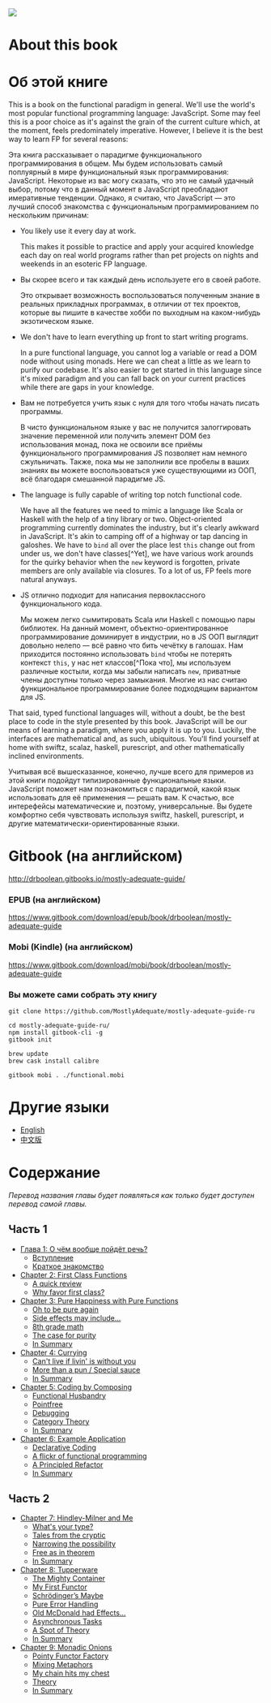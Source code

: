 <img src="images/cover.png"/>

# About this book
# Об этой книге

This is a book on the functional paradigm in general. We'll use the world's most popular functional programming language: JavaScript. Some may feel this is a poor choice as it's against the grain of the current culture which, at the moment, feels predominately imperative. However, I believe it is the best way to learn FP for several reasons:

Эта книга рассказывает о парадигме функционального программирования в общем. Мы будем использовать самый поплуярный в мире функциональный язык программирования: JavaScript. Некоторые из вас могу сказать, что это не самый удачный выбор, потому что в данный момент в JavaScript преобладают имеративные тенденции. Однако, я считаю, что JavaScript — это лучший способ знакомства с функциональным программированием по нескольким причинам:


 * You likely use it every day at work.

    This makes it possible to practice and apply your acquired knowledge each day on real world programs rather than pet projects on nights and weekends in an esoteric FP language.

 * Вы скорее всего и так каждый день используете его в своей работе.

     Это открывает возможность воспользоваться полученным знание в реальных прикладных программах, в отличии от тех проектов, которые вы пишите в качестве хобби по выходным на каком-нибудь экзотическом языке.

 * We don't have to learn everything up front to start writing programs.

    In a pure functional language, you cannot log a variable or read a DOM node without using monads. Here we can cheat a little as we learn to purify our codebase. It's also easier to get started in this language since it's mixed paradigm and you can fall back on your current practices while there are gaps in your knowledge.

 * Вам не потребуется учить язык с нуля для того чтобы начать писать программы.

    В чисто функциональном языке у вас не получится залоггировать значение переменной или получить элемент DOM без использования монад, пока не освоили все приёмы функционального программирования JS позволяет нам немного сжульничать. Также, пока мы не заполнили все пробелы в ваших знаниях вы можете воспользоваться уже существующими из ООП, всё благодаря смешанной парадигме JS.

 * The language is fully capable of writing top notch functional code.

    We have all the features we need to mimic a language like Scala or Haskell with the help of a tiny library or two. Object-oriented programming currently dominates the industry, but it's clearly awkward in JavaScript. It's akin to camping off of a highway or tap dancing in galoshes. We have to `bind` all over the place lest `this` change out from under us, we don't have classes[^Yet], we have various work arounds for the quirky behavior when the `new` keyword is forgotten, private members are only available via closures. To a lot of us, FP feels more natural anyways.

 * JS отлично подходит для написания первоклассного функционального кода.

    Мы можем легко сымитировать Scala или Haskell с помощью пары библиотек. На данный момент, объектно-ориентированное программирование доминирует в индустрии, но в JS ООП выглядит довольно нелепо — всё равно что бить чечётку в галошах. Нам приходится постоянно использовать `bind` чтобы не потерять контекст `this`, у нас нет классов[^Пока что], мы используем различные костыли, когда мы забыли написать `new`, приватные члены доступны только через замыкания. Многие из нас считаю функциональное программирование более подходящим вариантом для JS.

That said, typed functional languages will, without a doubt, be the best place to code in the style presented by this book. JavaScript will be our means of learning a paradigm, where you apply it is up to you. Luckily, the interfaces are mathematical and, as such, ubiquitous. You'll find yourself at home with swiftz, scalaz, haskell, purescript, and other mathematically inclined environments.

Учитывая всё вышесказанное, конечно, лучше всего для примеров из этой книги подойдут типизированные функциональные языки. JavaScript поможет нам познакомиться с парадигмой, какой язык использовать для её применения — решать вам. К счастью, все интерефейсы математические и, поэтому, универсальные. Вы будете комфортно себя чувствовать используя swiftz, haskell, purescript, и другие математически-ориентированные языки.


# Gitbook (на английском)

http://drboolean.gitbooks.io/mostly-adequate-guide/

### EPUB (на английском)

https://www.gitbook.com/download/epub/book/drboolean/mostly-adequate-guide

### Mobi (Kindle) (на английском)

https://www.gitbook.com/download/mobi/book/drboolean/mostly-adequate-guide

### Вы можете сами собрать эту книгу

```
git clone https://github.com/MostlyAdequate/mostly-adequate-guide-ru

cd mostly-adequate-guide-ru/
npm install gitbook-cli -g
gitbook init

brew update
brew cask install calibre

gitbook mobi . ./functional.mobi
```

# Другие языки

* [English](https://github.com/MostlyAdequate/mostly-adequate-guide)
* [中文版](https://github.com/llh911001/mostly-adequate-guide-chinese)


# Содержание

*Перевод названия главы будет появляться как только будет доступен перевод самой главы.*

## Часть 1

* [Глава 1: О чём вообще пойдёт речь?](ch1-ru.md)
  * [Вступление](ch1-ru.md#Вступление)
  * [Краткое знакомство](ch1-ru.md#Краткое-знакомство)
* [Chapter 2: First Class Functions](ch2.md)
  * [A quick review](ch2.md#a-quick-review)
  * [Why favor first class?](ch2.md#why-favor-first-class)
* [Chapter 3: Pure Happiness with Pure Functions](ch3.md)
  * [Oh to be pure again](ch3.md#oh-to-be-pure-again)
  * [Side effects may include...](ch3.md#side-effects-may-include)
  * [8th grade math](ch3.md#8th-grade-math)
  * [The case for purity](ch3.md#the-case-for-purity)
  * [In Summary](ch3.md#in-summary)
* [Chapter 4: Currying](ch4.md)
  * [Can't live if livin' is without you](ch4.md#cant-live-if-livin-is-without-you)
  * [More than a pun / Special sauce](ch4.md#more-than-a-pun--special-sauce)
  * [In Summary](ch4.md#in-summary)
* [Chapter 5: Coding by Composing](ch5.md)
  * [Functional Husbandry](ch5.md#functional-husbandry)
  * [Pointfree](ch5.md#pointfree)
  * [Debugging](ch5.md#debugging)
  * [Category Theory](ch5.md#category-theory)
  * [In Summary](ch5.md#in-summary)
* [Chapter 6: Example Application](ch6.md)
  * [Declarative Coding](ch6.md#declarative-coding)
  * [A flickr of functional programming](ch6.md#a-flickr-of-functional-programming)
  * [A Principled Refactor](ch6.md#a-principled-refactor)
  * [In Summary](ch6.md#in-summary)

## Часть 2

* [Chapter 7: Hindley-Milner and Me](ch7.md)
  * [What's your type?](ch7.md#whats-your-type)
  * [Tales from the cryptic](ch7.md#tales-from-the-cryptic)
  * [Narrowing the possibility](ch7.md#narrowing-the-possibility)
  * [Free as in theorem](ch7.md#free-as-in-theorem)
  * [In Summary](ch7.md#in-summary)
* [Chapter 8: Tupperware](ch8.md)
  * [The Mighty Container](ch8.md#the-mighty-container)
  * [My First Functor](ch8.md#my-first-functor)
  * [Schrödinger’s Maybe](ch8.md#schrodingers-maybe)
  * [Pure Error Handling](ch8.md#pure-error-handling)
  * [Old McDonald had Effects…](ch8.md#old-mcdonald-had-effects)
  * [Asynchronous Tasks](ch8.md#asynchronous-tasks)
  * [A Spot of Theory](ch8.md#a-spot-of-theory)
  * [In Summary](ch8.md#in-summary)
* [Chapter 9: Monadic Onions](ch9.md)
  * [Pointy Functor Factory](ch9.md#pointy-functor-factory)
  * [Mixing Metaphors](ch9.md#mixing-metaphors)
  * [My chain hits my chest](ch9.md#my-chain-hits-my-chest)
  * [Theory](ch9.md#theory)
  * [In Summary](ch9.md#in-summary)
